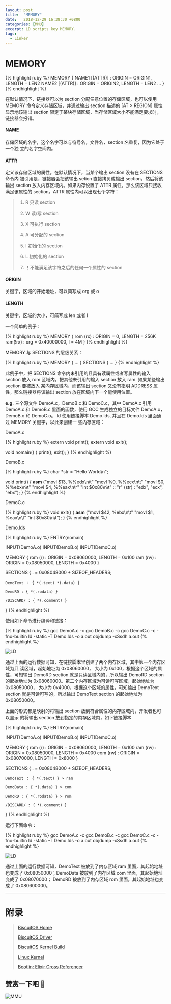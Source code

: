 ```yaml
---
layout: post
title:  "MEMORY"
date:   2018-12-29 16:38:30 +0800
categories: [MMU]
excerpt: LD scripts key MEMORY.
tags:
  - Linker
---
```


# MEMORY

{% highlight ruby %}
MEMORY {
    NAME1 [(ATTR)] : ORIGIN = ORIGIN1, LENGTH = LEN2
    NAME2 [(ATTR)] : ORIGIN = ORIGIN2, LENGTH = LEN2
    ...
}
{% endhighlight %}

在默认情况下，链接器可以为 section 分配任意位置的存储区域，也可以使用 MEMORY 
命令定义存储区域，并通过输出 section 描述的 [AT > REGION] 属性显示地该输出 
section 限定于某块存储区域，当存储区域大小不能满足要求时，链接器会报错。

#### NAME

存储区域的名字，这个名字可以与符号名，文件名，section 名重复，因为它处于一个独
立的名字空间内。

#### ATTR

定义该存储区域的属性。在默认情况下，当某个输出 section 没有在 SECTIONS 命令内
被引用是，链接器会把该输出 setion 直接拷贝成输出 section，然后将该输出 
section 放入内存区域内。如果内存设置了 ATTR 属性，那么该区域只接收满足该属性的 
section。ATTR 属性内可以出现七个字符：

> 1. R 只读 section
>
> 2. W 读/写 section
>
> 3. X 可执行 section
>
> 4. A 可分配的 section
>
> 5. I 初始化的 section
>
> 6. L 初始化的 section
>
> 7. ！不能满足该字符之后的任何一个属性的 section

#### ORIGIN

关键字，区域的开始地址，可以简写成 org 或 o

#### LENGTH

关键字，区域的大小，可简写成 len 或者 l

一个简单的例子：

{% highlight ruby %}
MEMORY
{
    rom (rx) : ORIGIN = 0, LENGTH = 256K
    ram(!rx) : org = 0x40000000, l = 4M
}
{% endhighlight %}

MEMORY 与 SECTIONS 的层级关系：

{% highlight ruby %}
MEMORY { ... }
SECTIONS { ... }
{% endhighlight %}

此例子中，把 SECTIONS 命令内未引用的且具有读属性或者写属性的输入 section 放入
rom 区域内，把其他未引用的输入 section 放入 ram. 如果某些输出 section 要被放入
某内存区域内，而该输出 section 又没有指明 ADDRESS 属性，那么链接器将该输出 
section 放在区域内下一个能使用位置。

**e.g.** 三个源文件 DemoA.c，DemoB.c 和 DemoC.c，其中 DemoA.c 引用 DemoA.c 和 
DemoB.c 里面的函数，使用 GCC 生成独立的目标文件 DemoA.o，DemoB.o 和 DemoC.o。
ld 使用链接脚本 Demo.lds, 并且在 Demo.lds 里面通过 MEMORY 关键字，以此来创建一
些内存区域：

DemoA.c

{% highlight ruby %}
extern void print();
extern void exit();

void nomain()
{
    print();
    exit();
}
{% endhighlight %}

DemoB.c

{% highlight ruby %}
char *str = "Hello World\n";

void print()
{
    __asm__ ("movl $13, %%edx\n\t"
             "movl %0, %%ecx\n\t"
             "movl $0, %%ebx\n\t"
             "movl $4, %%eax\n\r"
             "int $0x80\n\t"
             :: "r" (str) : "edx", "ecx", "ebx");
}
{% endhighlight %}

DemoC.c

{% highlight ruby %}
void exit()
{
    __asm__ ("movl $42, %ebx\n\t"
             "movl $1, %eax\n\t"
             "int $0x80\n\t");
}
{% endhighlight %}

Demo.lds 

{% highlight ruby %}
ENTRY(nomain)

INPUT(DemoA.o)
INPUT(DemoB.o)
INPUT(DemoC.o)

MEMORY
{
    rom (r)   : ORIGIN = 0x08060000, LENGTH = 0x100
    ram (rw)  : ORIGIN = 0x08050000, LENGTH = 0x4000
}

SECTIONS
{
    . = 0x08048000 + SIZEOF_HEADERS;

    DemoText ： { *(.text) *(.data) }

    DemoRD : { *(.rodata) }

    /DISCARD/ : { *(.comment) }
}
{% endhighlight %}

使用如下命令进行编译和链接：

{% highlight ruby %}
gcc DemoA.c -c
gcc DemoB.c -c
gcc DemoC.c -c -fno-builtin
ld -static -T Demo.lds -o a.out
objdump -xSsdh a.out
{% endhighlight %}

![LD](https://gitee.com/BiscuitOS_team/PictureSet/raw/Gitee/BiscuitOS/kernel/MMU000519.png)

通过上面的运行数据可知，在链接脚本里创建了两个内存区域，其中第一个内存区域为只
读区域，起始地址为 0x08060000， 大小为 0x100，根据这个区域的属性，可知输出 
DemoRD section 就是只读区域内的，所以输出 DemoRD section 的起始地址为 
0x08060000。第二个内存区域为可读可写区域，起始地址为 0x08050000， 大小为 
0x4000，根据这个区域的属性，可知输出 DemoText section 就是可读可写的，所以输出
DemoText section 的起始地址为 0x08050000。

上面的形式都是映射的将输出 section 放到符合属性的内存区域内，开发者也可以显示
的将输出 section 放到指定的内存区域内，如下链接脚本

{% highlight ruby %}
ENTRY(nomain)

INPUT(DemoA.o)
INPUT(DemoB.o)
INPUT(DemoC.o)

MEMORY
{
    rom (r)   : ORIGIN = 0x08060000, LENGTH = 0x100
    ram (rw)  : ORIGIN = 0x08050000, LENGTH = 0x4000
    com (rw)  : ORIGIN = 0x08070000, LENGTH = 0x8000
}

SECTIONS
{
    . = 0x08048000 + SIZEOF_HEADERS;

    DemoText ： { *(.text) } > ram

    DemoData : { *(.data) } > com

    DemoRD : { *(.rodata) } > rom

    /DISCARD/ : { *(.comment) }
}
{% endhighlight %}

运行下面命令：

{% highlight ruby %}
gcc DemoA.c -c
gcc DemoB.c -c
gcc DemoC.c -c -fno-builtin
ld -static -T Demo.lds -o a.out
objdump -xSsdh a.out
{% endhighlight %}

![LD](https://gitee.com/BiscuitOS_team/PictureSet/raw/Gitee/BiscuitOS/kernel/MMU000520.png)

通过上面的运行数据可知，DemoText 被放到了内存区域 ram 里面，其起始地址也变成了
0x08050000；DemoData 被放到了内存区域 com 里面，其起始地址变成了 0x08070000；
DemoRD 被放到了内存区域 rom 里面，其起始地址也变成了 0x080600000。

-----------------------------------------------

# <span id="附录">附录</span>

> [BiscuitOS Home](https://biscuitos.github.io/)
>
> [BiscuitOS Driver](https://biscuitos.github.io/blog/BiscuitOS_Catalogue/)
>
> [BiscuitOS Kernel Build](https://biscuitos.github.io/blog/Kernel_Build/)
>
> [Linux Kernel](https://www.kernel.org/)
>
> [Bootlin: Elixir Cross Referencer](https://elixir.bootlin.com/linux/latest/source)

## 赞赏一下吧 🙂

![MMU](https://gitee.com/BiscuitOS_team/PictureSet/raw/Gitee/BiscuitOS/kernel/HAB000036.jpg)
